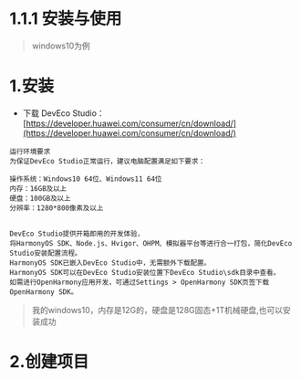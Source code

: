 # 1.1.1 安装与使用

>windows10为例

# 1.安装

- 下载 DevEco Studio：[https://developer.huawei.com/consumer/cn/download/](https://developer.huawei.com/consumer/cn/download/)

```
运行环境要求
为保证DevEco Studio正常运行，建议电脑配置满足如下要求：

操作系统：Windows10 64位、Windows11 64位
内存：16GB及以上
硬盘：100GB及以上
分辨率：1280*800像素及以上


DevEco Studio提供开箱即用的开发体验，
将HarmonyOS SDK、Node.js、Hvigor、OHPM、模拟器平台等进行合一打包，简化DevEco Studio安装配置流程。
HarmonyOS SDK已嵌入DevEco Studio中，无需额外下载配置。
HarmonyOS SDK可以在DevEco Studio安装位置下DevEco Studio\sdk目录中查看。
如需进行OpenHarmony应用开发，可通过Settings > OpenHarmony SDK页签下载OpenHarmony SDK。

```

>我的windows10，内存是12G的，硬盘是128G固态+1T机械硬盘,也可以安装成功

# 2.创建项目

